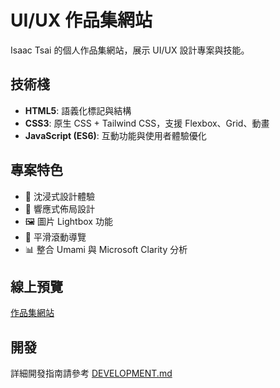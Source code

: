 # UI/UX 作品集網站

Isaac Tsai 的個人作品集網站，展示 UI/UX 設計專案與技能。

## 技術棧

- **HTML5**: 語義化標記與結構
- **CSS3**: 原生 CSS + Tailwind CSS，支援 Flexbox、Grid、動畫
- **JavaScript (ES6)**: 互動功能與使用者體驗優化

## 專案特色

- 🎨 沈浸式設計體驗
- 📱 響應式佈局設計
- 🖼️ 圖片 Lightbox 功能
- 🧭 平滑滾動導覽
- 📊 整合 Umami 與 Microsoft Clarity 分析

## 線上預覽

[作品集網站](https://tzongye.github.io)

## 開發

詳細開發指南請參考 [DEVELOPMENT.md](DEVELOPMENT.md)